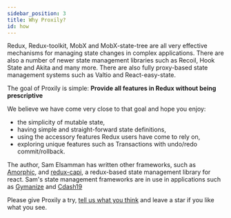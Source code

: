 ```yaml
---
sidebar_position: 3
title: Why Proxily?
id: how
---
```

Redux, Redux-toolkit, MobX and MobX-state-tree are all very effective mechanisms for managing state changes in complex applications. There are also a number of newer state management libraries such as Recoil, Hook State and Akita and many more. There are also fully proxy-based state management systems such as Valtio and React-easy-state.

The goal of Proxily is simple: **Provide all features in Redux without being prescriptive**
 
We believe we have come very close to that goal and hope you enjoy:

* the simplicity of mutable state,
* having simple and straight-forward state definitions,
* using the accessory features Redux users have come to rely on,
* exploring unique features such as Transactions with undo/redo commit/rollback.

The author, Sam Elsamman has written other frameworks, such as [Amorphic](https://medium.com/haven-life/an-introduction-to-the-isomorphic-paradigm-using-amorphic-b7a8071ca11f), and [redux-capi](https://selsamman.github.io/redux-capi/docs/intro), a redux-based state management library for react. Sam's state management frameworks are in use in applications such as [Gymanize](https://gymanize.com/) and [Cdash19](https://cdash19.com/)


Please give Proxily a try, [tell us what you think](https://github.com/selsamman/proxily/discussions) and leave a star if you like what you see.



